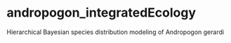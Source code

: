 # andropogon_integratedEcology
 Hierarchical Bayesian species distribution modeling of Andropogon gerardi
